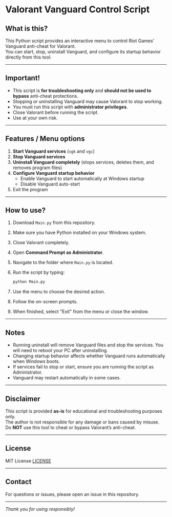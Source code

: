 # Valorant Vanguard Control Script

## What is this?

This Python script provides an interactive menu to control Riot Games' Vanguard anti-cheat for Valorant.  
You can start, stop, uninstall Vanguard, and configure its startup behavior directly from this tool.

---

## Important!

- This script is **for troubleshooting only** and **should not be used to bypass** anti-cheat protections.  
- Stopping or uninstalling Vanguard may cause Valorant to stop working.  
- You must run this script with **administrator privileges**.  
- Close Valorant before running the script.  
- Use at your own risk.

---

## Features / Menu options

1. **Start Vanguard services** (`vgk` and `vgc`)  
2. **Stop Vanguard services**  
3. **Uninstall Vanguard completely** (stops services, deletes them, and removes program files)  
4. **Configure Vanguard startup behavior**  
   - Enable Vanguard to start automatically at Windows startup  
   - Disable Vanguard auto-start  
5. Exit the program

---

## How to use?

1. Download `Main.py` from this repository.  
2. Make sure you have Python installed on your Windows system.  
3. Close Valorant completely.  
4. Open **Command Prompt as Administrator**.  
5. Navigate to the folder where `Main.py` is located.  
6. Run the script by typing:

   ```cmd
   python Main.py
   ```

7. Use the menu to choose the desired action.  
8. Follow the on-screen prompts.  
9. When finished, select "Exit" from the menu or close the window.

---

## Notes

- Running uninstall will remove Vanguard files and stop the services. You will need to reboot your PC after uninstalling.  
- Changing startup behavior affects whether Vanguard runs automatically when Windows boots.  
- If services fail to stop or start, ensure you are running the script as Administrator.  
- Vanguard may restart automatically in some cases.

---

## Disclaimer

This script is provided **as-is** for educational and troubleshooting purposes only.  
The author is not responsible for any damage or bans caused by misuse.  
Do **NOT** use this tool to cheat or bypass Valorant’s anti-cheat.

---

## License

MIT License [LICENSE](https://github.com/hjcs-dev/Vanguard-Control/blob/main/LICENSE)

---

## Contact

For questions or issues, please open an issue in this repository.

---

*Thank you for using responsibly!*

